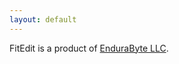 ```yaml
---
layout: default
---
```


FitEdit is a product of [EnduraByte LLC][endurabyte-website].

[endurabyte-website]: https://www.endurabyte.com/
